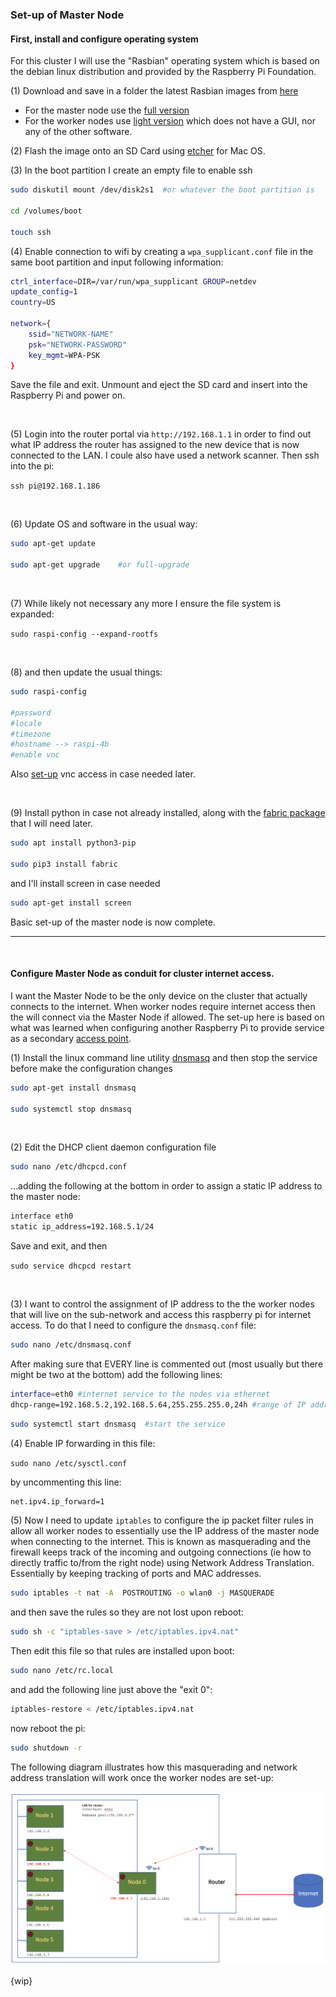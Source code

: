 ### Set-up of Master Node

#### First, install and configure operating system
For this cluster I will use the "Rasbian" operating system which is based on the debian linux distribution and provided by the Raspberry Pi Foundation.

(1) Download and save in a folder the latest Rasbian images from [here](https://www.raspberrypi.org/downloads/raspbian/)
  - For the master node use the [full version](https://downloads.raspberrypi.org/raspbian_full_latest)
  - For the worker nodes use [light version](https://downloads.raspberrypi.org/raspbian_lite_latest) which does not have a GUI, nor any of the other software.
    
(2) Flash the image onto an SD Card using [etcher](https://www.balena.io/etcher/) for Mac OS. 

(3) In the boot partition I create an empty file to enable ssh

```bash
sudo diskutil mount /dev/disk2s1  #or whatever the boot partition is

cd /volumes/boot

touch ssh
```

(4) Enable connection to wifi by creating a ```wpa_supplicant.conf``` file in the same boot partition and input following information:

```bash
ctrl_interface=DIR=/var/run/wpa_supplicant GROUP=netdev
update_config=1
country=US

network={
    ssid="NETWORK-NAME"
    psk="NETWORK-PASSWORD"
    key_mgmt=WPA-PSK
}
```
Save the file and exit.  Unmount and eject the SD card and insert into the Raspberry Pi and power on.

<br>

(5) Login into the router portal via ```http://192.168.1.1``` in order to find out what IP address the router has assigned to the new device that is now connected to the LAN.  I coule also have used a network scanner.  Then ssh into the pi:

```ssh pi@192.168.1.186```

<br>

(6) Update OS and software in the usual way:

```bash
sudo apt-get update

sudo apt-get upgrade    #or full-upgrade
```

<br>

(7) While likely not necessary any more I ensure the file system is expanded:

```sudo raspi-config --expand-rootfs```

<br>

(8) and then update the usual things:

```bash
sudo raspi-config

#password
#locale
#timezone
#hostname --> raspi-4b
#enable vnc
```

Also [set-up](https://github.com/essans/RasPi/blob/master/networking/vnc_setup.md) vnc access in case needed later.

<br>

(9) Install python in case not already installed, along with the [fabric package](http://www.fabfile.org) that I will need later.

```sh
sudo apt install python3-pip

sudo pip3 install fabric
```

and I'll install screen in case needed

```sh
sudo apt-get install screen
```


Basic set-up of the master node is now complete.

----
<br>

#### Configure Master Node as conduit for cluster internet access.

I want the Master Node to be the only device on the cluster that actually connects to the internet. When worker nodes require internet access then the will connect via the Master Node if allowed.  The set-up here is based on what was learned when configuring another Raspberry Pi to provide service as a secondary [access point](https://github.com/essans/RasPi/blob/master/networking/accessPoint.md).

(1) Install the linux command line utility [dnsmasq](https://en.wikipedia.org/wiki/Dnsmasq) and then stop the service before make the configuration changes

```sh
sudo apt-get install dnsmasq

sudo systemctl stop dnsmasq
```

<br>

(2) Edit the DHCP client daemon configuration file
```sh
sudo nano /etc/dhcpcd.conf
```

...adding the following at the bottom in order to assign a static IP address to the master node:

```sh
interface eth0
static ip_address=192.168.5.1/24 
```

Save and exit, and then

```sudo service dhcpcd restart```

<br>

(3) I want to control the assignment of IP address to the the worker nodes that will live on the sub-network and access this raspberry pi for internet access.  To do that I need to configure the ```dnsmasq.conf``` file:

```sh
sudo nano /etc/dnsmasq.conf
```

After making sure that EVERY line is commented out (most usually but there might be two at the bottom) add the following lines:

```sh
interface=eth0 #internet service to the nodes via ethernet 
dhcp-range=192.168.5.2,192.168.5.64,255.255.255.0,24h #range of IP addresses
```

```sh
sudo systemctl start dnsmasq  #start the service
```

(4) Enable IP forwarding in this file: 

```sudo nano /etc/sysctl.conf``` 

by uncommenting this line:

```sh
net.ipv4.ip_forward=1
```

(5) Now I need to update ```iptables``` to configure the ip packet filter rules in allow all worker nodes to essentially use the IP address of the master node when connecting to the internet.  This is known as masquerading and the firewall keeps track of the incoming and outgoing connections (ie how to directly traffic to/from the right node) using Network Address Translation.  Essentially by keeping tracking of ports and MAC addresses. 

```sh
sudo iptables -t nat -A  POSTROUTING -o wlan0 -j MASQUERADE
```

and then save the rules so they are not lost upon reboot:

```sh
sudo sh -c "iptables-save > /etc/iptables.ipv4.nat"
```

Then edit this file so that rules are installed upon boot:

```sh
sudo nano /etc/rc.local
```

and add the following line just above the "exit 0":

```sh
iptables-restore < /etc/iptables.ipv4.nat
```

now reboot the pi:

```sh
sudo shutdown -r
```

The following diagram illustrates how this masquerading and network address translation will work once the worker nodes are set-up:

![](https://github.com/essans/RasPi/blob/master/images/raspi_cluster_nat.png)


{wip}


















